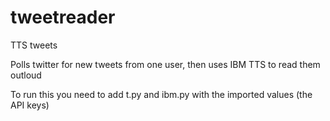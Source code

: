 # tweetreader
TTS tweets

Polls twitter for new tweets from one user, then uses IBM TTS to read them outloud

To run this you need to add t.py and ibm.py with the imported values (the API keys)
